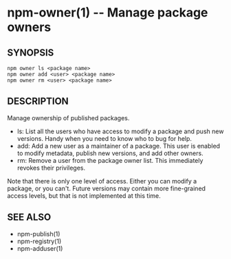 npm-owner(1) -- Manage package owners
=====================================

## SYNOPSIS

    npm owner ls <package name>
    npm owner add <user> <package name>
    npm owner rm <user> <package name>

## DESCRIPTION

Manage ownership of published packages.

* ls:
  List all the users who have access to modify a package and push new versions.
  Handy when you need to know who to bug for help.
* add:
  Add a new user as a maintainer of a package.  This user is enabled to modify
  metadata, publish new versions, and add other owners.
* rm:
  Remove a user from the package owner list.  This immediately revokes their
  privileges.

Note that there is only one level of access.  Either you can modify a package,
or you can't.  Future versions may contain more fine-grained access levels, but
that is not implemented at this time.

## SEE ALSO

* npm-publish(1)
* npm-registry(1)
* npm-adduser(1)
